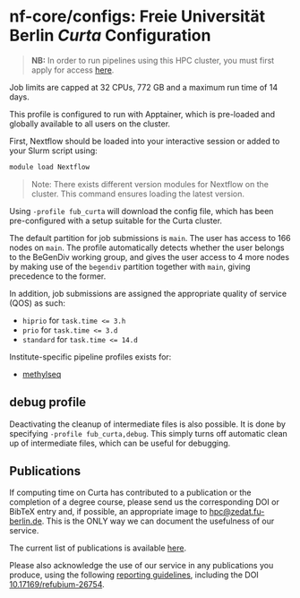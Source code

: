 # nf-core/configs: Freie Universität Berlin _Curta_ Configuration

> **NB:** In order to run pipelines using this HPC cluster, you must first apply for access [here](https://ssl2.cms.fu-berlin.de/fu-berlin/en/sites/high-performance-computing/PM_Zugang-beantragen/index.html).

Job limits are capped at 32 CPUs, 772 GB and a maximum run time of 14 days.

This profile is configured to run with Apptainer, which is pre-loaded and globally available to all users on the cluster.

First, Nextflow should be loaded into your interactive session or added to your Slurm script using:

```bash
module load Nextflow
```

> Note: There exists different version modules for Nextflow on the cluster. This command ensures loading the latest version.

Using `-profile fub_curta` will download the config file, which has been pre-configured with a setup suitable for the Curta cluster.

The default partition for job submissions is `main`. The user has access to 166 nodes on `main`. The profile automatically detects whether the user belongs to the BeGenDiv working group, and gives the user access to 4 more nodes by making use of the `begendiv` partition together with `main`, giving precedence to the former.

In addition, job submissions are assigned the appropriate quality of service (QOS) as such:

- `hiprio` for `task.time <= 3.h`
- `prio` for `task.time <= 3.d`
- `standard` for `task.time <= 14.d`

Institute-specific pipeline profiles exists for:

- [methylseq](pipeline/methylseq/fub_curta.md)

## debug profile

Deactivating the cleanup of intermediate files is also possible. It is done by specifying `-profile fub_curta,debug`. This simply turns off automatic clean up of intermediate files, which can be useful for debugging.

## Publications

If computing time on Curta has contributed to a publication or the completion of a degree course, please send us the corresponding DOI or BibTeX entry and, if possible, an appropriate image to hpc@zedat.fu-berlin.de. This is the ONLY way we can document the usefulness of our service.

The current list of publications is available [here](https://www.fu-berlin.de/en/sites/high-performance-computing/Forschungsergebnisse).

Please also acknowledge the use of our service in any publications you produce, using the following [reporting guidelines](https://www.fu-berlin.de/en/sites/high-performance-computing/FAQ/Publikationen), including the DOI [10.17169/refubium-26754](http://dx.doi.org/10.17169/refubium-26754).

